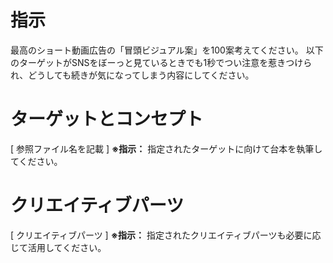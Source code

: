 # 指示
最高のショート動画広告の「冒頭ビジュアル案」を100案考えてください。
以下のターゲットがSNSをぼーっと見ているときでも1秒でつい注意を惹きつけられ、どうしても続きが気になってしまう内容にしてください。

# ターゲットとコンセプト

[ 参照ファイル名を記載 ]
**※指示：** 指定されたターゲットに向けて台本を執筆してください。

# クリエイティブパーツ

[ クリエイティブパーツ ]
**※指示：** 指定されたクリエイティブパーツも必要に応じて活用してください。